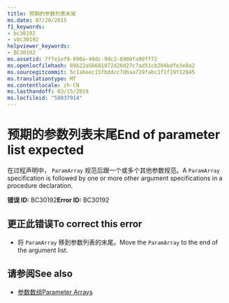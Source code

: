 ```yaml
---
title: 预期的参数列表末尾
ms.date: 07/20/2015
f1_keywords:
- bc30192
- vbc30192
helpviewer_keywords:
- BC30192
ms.assetid: 7f7e1ef9-090a-49dc-9dc2-8900fa90ff72
ms.openlocfilehash: 89b22a5b681872d26d27c7ad51cb204bdfe3e0a2
ms.sourcegitcommit: 5c1abeec15fbddcc7dbaa729fabc1f1f29f12045
ms.translationtype: MT
ms.contentlocale: zh-CN
ms.lasthandoff: 03/15/2019
ms.locfileid: "58037914"
---
```

# <a name="end-of-parameter-list-expected"></a><span data-ttu-id="9238f-102">预期的参数列表末尾</span><span class="sxs-lookup"><span data-stu-id="9238f-102">End of parameter list expected</span></span>
<span data-ttu-id="9238f-103">在过程声明中， `ParamArray` 规范后跟一个或多个其他参数规范。</span><span class="sxs-lookup"><span data-stu-id="9238f-103">A `ParamArray` specification is followed by one or more other argument specifications in a procedure declaration.</span></span>  
  
 <span data-ttu-id="9238f-104">**错误 ID:** BC30192</span><span class="sxs-lookup"><span data-stu-id="9238f-104">**Error ID:** BC30192</span></span>  
  
## <a name="to-correct-this-error"></a><span data-ttu-id="9238f-105">更正此错误</span><span class="sxs-lookup"><span data-stu-id="9238f-105">To correct this error</span></span>  
  
-   <span data-ttu-id="9238f-106">将 `ParamArray` 移到参数列表的末尾。</span><span class="sxs-lookup"><span data-stu-id="9238f-106">Move the `ParamArray` to the end of the argument list.</span></span>  
  
## <a name="see-also"></a><span data-ttu-id="9238f-107">请参阅</span><span class="sxs-lookup"><span data-stu-id="9238f-107">See also</span></span>

- [<span data-ttu-id="9238f-108">参数数组</span><span class="sxs-lookup"><span data-stu-id="9238f-108">Parameter Arrays</span></span>](../../visual-basic/programming-guide/language-features/procedures/parameter-arrays.md)
